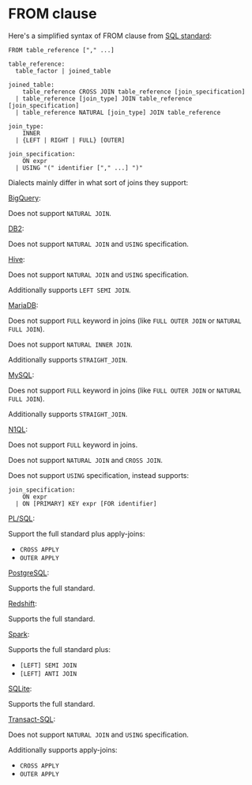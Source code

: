 # FROM clause

Here's a simplified syntax of FROM clause from [SQL standard][]:

    FROM table_reference ["," ...]

    table_reference:
      table_factor | joined_table

    joined_table:
        table_reference CROSS JOIN table_reference [join_specification]
      | table_reference [join_type] JOIN table_reference [join_specification]
      | table_reference NATURAL [join_type] JOIN table_reference

    join_type:
        INNER
      | {LEFT | RIGHT | FULL} [OUTER]

    join_specification:
        ON expr
      | USING "(" identifier ["," ...] ")"

Dialects mainly differ in what sort of joins they support:

[BigQuery][]:

Does not support `NATURAL JOIN`.

[DB2][]:

Does not support `NATURAL JOIN` and `USING` specification.

[Hive][]:

Does not support `NATURAL JOIN` and `USING` specification.

Additionally supports `LEFT SEMI JOIN`.

[MariaDB][]:

Does not support `FULL` keyword in joins (like `FULL OUTER JOIN` or `NATURAL FULL JOIN`).

Does not support `NATURAL INNER JOIN`.

Additionally supports `STRAIGHT_JOIN`.

[MySQL][]:

Does not support `FULL` keyword in joins (like `FULL OUTER JOIN` or `NATURAL FULL JOIN`).

Additionally supports `STRAIGHT_JOIN`.

[N1QL][]:

Does not support `FULL` keyword in joins.

Does not support `NATURAL JOIN` and `CROSS JOIN`.

Does not support `USING` specification, instead supports:

    join_specification:
        ON expr
      | ON [PRIMARY] KEY expr [FOR identifier]

[PL/SQL][]:

Support the full standard plus apply-joins:

- `CROSS APPLY`
- `OUTER APPLY`

[PostgreSQL][]:

Supports the full standard.

[Redshift][]:

Supports the full standard.

[Spark][]:

Supports the full standard plus:

- `[LEFT] SEMI JOIN`
- `[LEFT] ANTI JOIN`

[SQLite][]:

Supports the full standard.

[Transact-SQL][]:

Does not support `NATURAL JOIN` and `USING` specification.

Additionally supports apply-joins:

- `CROSS APPLY`
- `OUTER APPLY`

[sql standard]: https://jakewheat.github.io/sql-overview/sql-2008-foundation-grammar.html#_7_5_from_clause
[bigquery]: https://cloud.google.com/bigquery/docs/reference/standard-sql/query-syntax#join_types
[db2]: https://www.ibm.com/docs/en/db2-for-zos/12?topic=clause-joined-table
[hive]: https://cwiki.apache.org/confluence/display/Hive/LanguageManual+Joins
[mariadb]: https://mariadb.com/kb/en/join-syntax/
[mysql]: https://dev.mysql.com/doc/refman/8.0/en/join.html
[n1ql]: https://docs.couchbase.com/server/current/n1ql/n1ql-language-reference/join.html
[pl/sql]: https://docs.oracle.com/database/121/SQLRF/statements_10002.htm#CHDIJFDJ
[postgresql]: https://www.postgresql.org/docs/current/sql-select.html
[redshift]: https://docs.aws.amazon.com/redshift/latest/dg/r_FROM_clause30.html
[spark]: https://spark.apache.org/docs/latest/sql-ref-syntax-qry-select-join.html
[sqlite]: https://www.sqlite.org/syntax/join-clause.html
[transact-sql]: https://docs.microsoft.com/en-us/sql/t-sql/queries/from-transact-sql?view=sql-server-ver16
